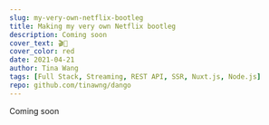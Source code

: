 ```yaml
---
slug: my-very-own-netflix-bootleg
title: Making my very own Netflix bootleg
description: Coming soon
cover_text: 🎬💩
cover_color: red
date: 2021-04-21
author: Tina Wang
tags: [Full Stack, Streaming, REST API, SSR, Nuxt.js, Node.js]
repo: github.com/tinawng/dango
---
```


Coming soon